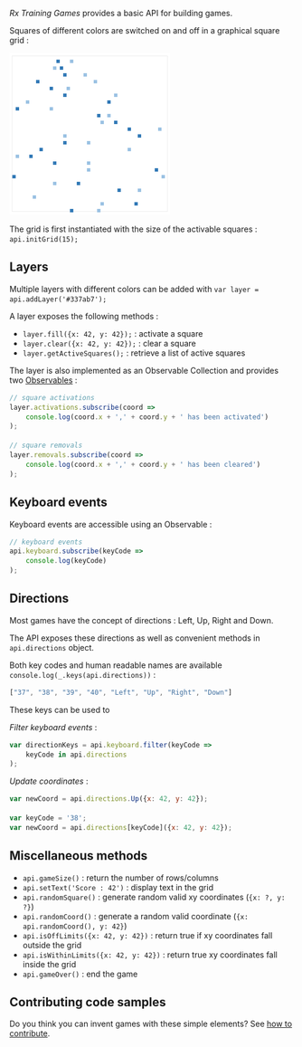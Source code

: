 *Rx Training Games* provides a basic API for building games.

Squares of different colors are switched on and off in a graphical square grid :

![Grid Example](misc/grid-example.png)

The grid is first instantiated with the size of the activable squares : `api.initGrid(15);`

## Layers

Multiple layers with different colors can be added with `var layer = api.addLayer('#337ab7');`

A layer exposes the following methods :

 * `layer.fill({x: 42, y: 42});` : activate a square
 * `layer.clear({x: 42, y: 42});` : clear a square
 * `layer.getActiveSquares();` : retrieve a list of active squares
 
The layer is also implemented as an Observable Collection and provides two [Observables](http://reactivex.io/documentation/observable.html) :
 
```javascript
// square activations
layer.activations.subscribe(coord =>
    console.log(coord.x + ',' + coord.y + ' has been activated')
);

// square removals
layer.removals.subscribe(coord =>
    console.log(coord.x + ',' + coord.y + ' has been cleared')
);
```
 
## Keyboard events
 
Keyboard events are accessible using an Observable : 

```javascript
// keyboard events
api.keyboard.subscribe(keyCode =>
    console.log(keyCode)
);
```

## Directions

Most games have the concept of directions : Left, Up, Right and Down.

The API exposes these directions as well as convenient methods in `api.directions` object.

Both key codes and human readable names are available `console.log(_.keys(api.directions))` :

```javascript
["37", "38", "39", "40", "Left", "Up", "Right", "Down"]
```

These keys can be used to

*Filter keyboard events* :

```javascript
var directionKeys = api.keyboard.filter(keyCode =>
    keyCode in api.directions
);
```

*Update coordinates* :

```javascript
var newCoord = api.directions.Up({x: 42, y: 42});

var keyCode = '38';
var newCoord = api.directions[keyCode]({x: 42, y: 42});
```

## Miscellaneous methods

 * `api.gameSize()` : return the number of rows/columns
 * `api.setText('Score : 42')` : display text in the grid
 * `api.randomSquare()` : generate random valid xy coordinates (`{x: ?, y: ?}`) 
 * `api.randomCoord()` : generate a random valid coordinate (`{x: api.randomCoord(), y: 42}`)
 * `api.isOffLimits({x: 42, y: 42})` : return true if xy coordinates fall outside the grid
 * `api.isWithinLimits({x: 42, y: 42})` : return true xy coordinates fall inside the grid
 * `api.gameOver()` : end the game


## Contributing code samples

Do you think you can invent games with these simple elements? See [how to contribute](../../#how-to-contribute).